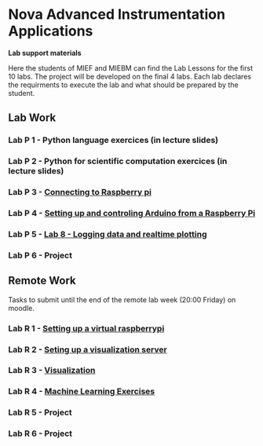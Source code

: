 # Nova Advanced Instrumentation Applications

**Lab support materials**

Here the students of MIEF and MIEBM can find the Lab Lessons for the first 10 labs. The project will be developed on the final 4 labs. Each lab declares the requirments to execute the lab and what should be prepared by the student.  

## Lab Work 

### Lab P 1 - Python language exercices (in lecture slides)

### Lab P 2 - Python for scientific computation exercices (in lecture slides)

### Lab P 3 - [Connecting to Raspberry pi ](LP3-rpi.md)

### Lab P 4 - [Setting up and controling Arduino from a Raspberry Pi](LP4-access-arduino-from-rpi.md)

### Lab P 5 - [Lab 8 - Logging data and realtime plotting](LP5-log.md)

### Lab P 6 - Project


## Remote Work 

Tasks to submit until the end of the remote lab week (20:00 Friday) on moodle.

### Lab R 1 - [Setting up a virtual raspberrypi](LR1-virtualization.md)

### Lab R 2 - [Seting up a visualization server](LR2-vis-server.md)

### Lab R 3 - [Visualization](LR3-vis.md)

### Lab R 4 - [Machine Learning Exercises](LR4-ml.md)

### Lab R 5 - Project

### Lab R 6 - Project




